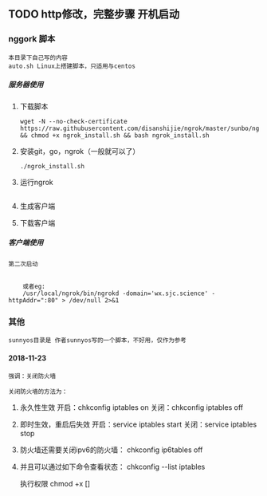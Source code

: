 
## TODO http修改，完整步骤 开机启动


### nggork 脚本 
    本目录下自己写的内容
    auto.sh Linux上搭建脚本，只适用与centos

##### 服务器使用

1. 下载脚本

    ```
    wget -N --no-check-certificate https://raw.githubusercontent.com/disanshijie/ngrok/master/sunbo/ngrok_install.sh && chmod +x ngrok_install.sh && bash ngrok_install.sh
    ```

2. 安装git，go，ngrok（一般就可以了）
    ```
    ./ngrok_install.sh
    ```
3. 运行ngrok
   ```

   ```
4. 生成客户端
5. 下载客户端
   
##### 客户端使用



 

    第二次启动
```
    
    或者eg:
    /usr/local/ngrok/bin/ngrokd -domain='wx.sjc.science' -httpAddr=":80" > /dev/null 2>&1

```


### 其他
    sunnyos目录是 作者sunnyos写的一个脚本，不好用，仅作为参考


#### 2018-11-23
    强调：关闭防火墙

    关闭防火墙的方法为：
1. 永久性生效
    开启：chkconfig iptables on
    关闭：chkconfig iptables off
2. 即时生效，重启后失效
    开启：service iptables start
    关闭：service iptables stop
3. 防火墙还需要关闭ipv6的防火墙：
    chkconfig ip6tables off
4. 并且可以通过如下命令查看状态：
    chkconfig --list iptables

    执行权限
    chmod +x []